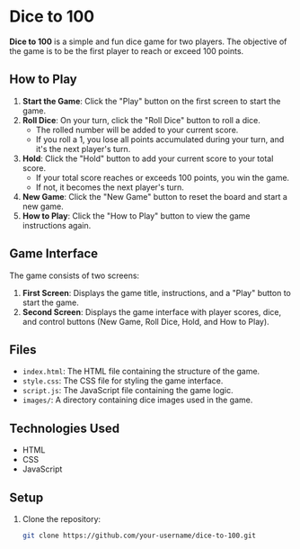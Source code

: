 # Dice to 100

**Dice to 100** is a simple and fun dice game for two players. The objective of the game is to be the first player to reach or exceed 100 points.

## How to Play

1. **Start the Game**: Click the "Play" button on the first screen to start the game.
2. **Roll Dice**: On your turn, click the "Roll Dice" button to roll a dice.
   - The rolled number will be added to your current score.
   - If you roll a 1, you lose all points accumulated during your turn, and it's the next player's turn.
3. **Hold**: Click the "Hold" button to add your current score to your total score.
   - If your total score reaches or exceeds 100 points, you win the game.
   - If not, it becomes the next player's turn.
4. **New Game**: Click the "New Game" button to reset the board and start a new game.
5. **How to Play**: Click the "How to Play" button to view the game instructions again.

## Game Interface

The game consists of two screens:

1. **First Screen**: Displays the game title, instructions, and a "Play" button to start the game.
2. **Second Screen**: Displays the game interface with player scores, dice, and control buttons (New Game, Roll Dice, Hold, and How to Play).

## Files

- `index.html`: The HTML file containing the structure of the game.
- `style.css`: The CSS file for styling the game interface.
- `script.js`: The JavaScript file containing the game logic.
- `images/`: A directory containing dice images used in the game.

## Technologies Used

- HTML
- CSS
- JavaScript

## Setup

1. Clone the repository:
   ```bash
   git clone https://github.com/your-username/dice-to-100.git
   ```
